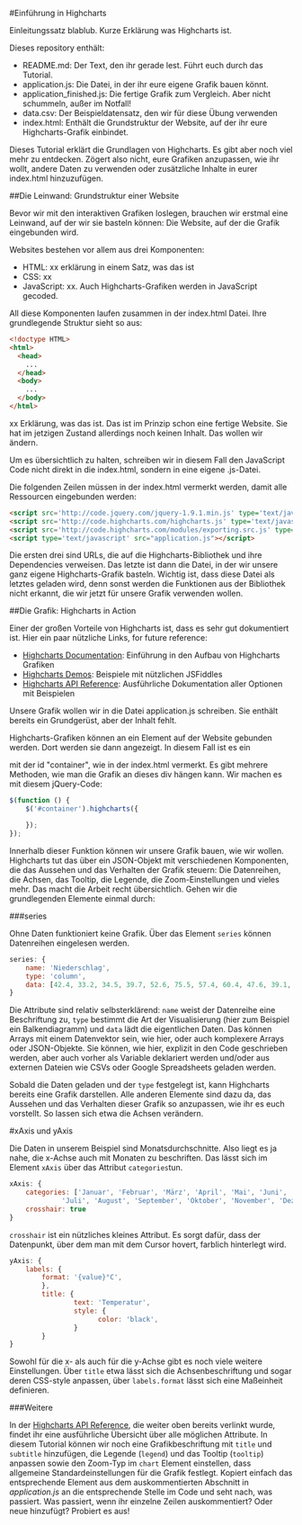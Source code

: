 #Einführung in Highcharts

Einleitungssatz blablub. Kurze Erklärung was Highcharts ist.

Dieses repository enthält:

* README.md: Der Text, den ihr gerade lest. Führt euch durch das Tutorial.
* application.js: Die Datei, in der ihr eure eigene Grafik bauen könnt.
* application_finished.js: Die fertige Grafik zum Vergleich. Aber nicht schummeln, außer im Notfall!
* data.csv: Der Beispieldatensatz, den wir für diese Übung verwenden
* index.html: Enthält die Grundstruktur der Website, auf der ihr eure Highcharts-Grafik einbindet.

Dieses Tutorial erklärt die Grundlagen von Highcharts. Es gibt aber noch viel mehr zu entdecken. Zögert also nicht, eure Grafiken anzupassen, wie ihr wollt, andere Daten zu verwenden oder zusätzliche Inhalte in eurer index.html hinzuzufügen.

##Die Leinwand: Grundstruktur einer Website

Bevor wir mit den interaktiven Grafiken loslegen, brauchen wir erstmal eine Leinwand, auf der wir sie basteln können: Die Website, auf der die Grafik eingebunden wird.

Websites bestehen vor allem aus drei Komponenten:

* HTML: xx erklärung in einem Satz, was das ist
* CSS: xx
* JavaScript: xx. Auch Highcharts-Grafiken werden in JavaScript gecoded.

All diese Komponenten laufen zusammen in der index.html Datei. Ihre grundlegende Struktur sieht so aus:

````html
<!doctype HTML>
<html>
  <head>
    ...
  </head>
  <body>
    ...
  </body>
</html>
````

xx Erklärung, was das ist.
Das ist im Prinzip schon eine fertige Website. Sie hat im jetzigen Zustand allerdings noch keinen Inhalt. Das wollen wir ändern.

Um es übersichtlich zu halten, schreiben wir in diesem Fall den JavaScript Code nicht direkt in die index.html, sondern in eine eigene .js-Datei.

Die folgenden Zeilen müssen in der index.html vermerkt werden, damit alle Ressourcen eingebunden werden:

````html
<script src='http://code.jquery.com/jquery-1.9.1.min.js' type='text/javascript'></script>
<script src='http://code.highcharts.com/highcharts.js' type='text/javascript'></script>
<script src='http://code.highcharts.com/modules/exporting.src.js' type='text/javascript'></script>
<script type='text/javascript' src="application.js"></script>
````
Die ersten drei sind URLs, die auf die Highcharts-Bibliothek und ihre Dependencies verweisen. Das letzte ist dann die Datei, in der wir unsere ganz eigene Highcharts-Grafik basteln. Wichtig ist, dass diese Datei als letztes geladen wird, denn sonst werden die Funktionen aus der Bibliothek nicht erkannt, die wir jetzt für unsere Grafik verwenden wollen.

##Die Grafik: Highcharts in Action

Einer der großen Vorteile von Highcharts ist, dass es sehr gut dokumentiert ist. Hier ein paar nützliche Links, for future reference:

* [Highcharts Documentation](http://www.highcharts.com/docs): Einführung in den Aufbau von Highcharts Grafiken
* [Highcharts Demos](http://www.highcharts.com/demo/): Beispiele mit nützlichen JSFiddles
* [Highcharts API Reference](http://api.highcharts.com/highcharts): Ausführliche Dokumentation aller Optionen mit Beispielen

Unsere Grafik wollen wir in die Datei application.js schreiben.
Sie enthält bereits ein Grundgerüst, aber der Inhalt fehlt.

Highcharts-Grafiken können an ein Element auf der Website gebunden werden. Dort werden sie dann angezeigt. In diesem Fall ist es ein <div> mit der id "container", wie in der index.html vermerkt.
Es gibt mehrere Methoden, wie man die Grafik an dieses div hängen kann. Wir machen es mit diesem jQuery-Code:

````javascript
$(function () {
    $('#container').highcharts({

    });
});
````

Innerhalb dieser Funktion können wir unsere Grafik bauen, wie wir wollen. Highcharts tut das über ein JSON-Objekt mit verschiedenen Komponenten, die das Aussehen und das Verhalten der Grafik steuern: Die Datenreihen, die Achsen, das Tooltip, die Legende, die Zoom-Einstellungen und vieles mehr. Das macht die Arbeit recht übersichtlich. Gehen wir die grundlegenden Elemente einmal durch:

###series

Ohne Daten funktioniert keine Grafik. Über das Element `series` können Datenreihen eingelesen werden.

````javascript
series: {
	name: 'Niederschlag',
	type: 'column',
	data: [42.4, 33.2, 34.5, 39.7, 52.6, 75.5, 57.4, 60.4, 47.6, 39.1, 46.8, 51.1],
}
````

Die Attribute sind relativ selbsterklärend: `name` weist der Datenreihe eine Beschriftung zu, `type` bestimmt die Art der Visualisierung (hier zum Beispiel ein Balkendiagramm) und `data` lädt die eigentlichen Daten. Das können Arrays mit einem Datenvektor sein, wie hier, oder auch komplexere Arrays oder JSON-Objekte. Sie können, wie hier, explizit in den Code geschrieben werden, aber auch vorher als Variable deklariert werden und/oder aus externen Dateien wie CSVs oder Google Spreadsheets geladen werden.

Sobald die Daten geladen und der `type` festgelegt ist, kann Highcharts bereits eine Grafik darstellen. Alle anderen Elemente sind dazu da, das Aussehen und das Verhalten dieser Grafik so anzupassen, wie ihr es euch vorstellt. So lassen sich etwa die Achsen verändern.

#xAxis und yAxis

Die Daten in unserem Beispiel sind Monatsdurchschnitte. Also liegt es ja nahe, die x-Achse auch mit Monaten zu beschriften. Das lässt sich im Element `xAxis` über das Attribut `categories`tun.

````javascript
xAxis: {
	categories: ['Januar', 'Februar', 'März', 'April', 'Mai', 'Juni',
             'Juli', 'August', 'September', 'Oktober', 'November', 'Dezember'],
	crosshair: true
}
````

`crosshair` ist ein nützliches kleines Attribut. Es sorgt dafür, dass der Datenpunkt, über dem man mit dem Cursor hovert, farblich hinterlegt wird.

````javascript
yAxis: {
	labels: {
		format: '{value}°C',
        },
        title: {
                text: 'Temperatur',
                style: {
                      color: 'black',
                }
        }
}
````

Sowohl für die x- als auch für die y-Achse gibt es noch viele weitere Einstellungen. Über `title` etwa lässt sich die Achsenbeschriftung und sogar deren CSS-style anpassen, über `labels.format` lässt sich eine Maßeinheit definieren.

###Weitere

In der [Highcharts API Reference](http://api.highcharts.com/highcharts), die weiter oben bereits verlinkt wurde, findet ihr eine ausführliche Übersicht über alle möglichen Attribute. In diesem Tutorial können wir noch eine Grafikbeschriftung mit `title` und `subtitle` hinzufügen, die Legende (`legend`) und das Tooltip (`tooltip`) anpassen sowie den Zoom-Typ im `chart` Element einstellen, dass allgemeine Standardeinstellungen für die Grafik festlegt. Kopiert einfach das entsprechende Element aus dem auskommentierten Abschnitt in *application.js* an die entsprechende Stelle im Code und seht nach, was passiert. Was passiert, wenn ihr einzelne Zeilen auskommentiert? Oder neue hinzufügt? Probiert es aus!

